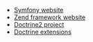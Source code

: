 - [Symfony website](http://symfony.com/)
- [Zend framework website](http://framework.zend.com/)
- [Doctrine2 project](http://www.doctrine-project.org)
- [Doctrine extensions](https://github.com/l3pp4rd/DoctrineExtensions)
